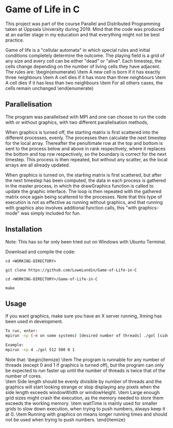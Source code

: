 # Game of Life in C

This project was part of the course Parallel and Distributed Programming taken at Uppsala University during 2019. Mind that the code was produced at an earlier stage in my education and that everything might not be best practice.

Game of life is a "cellular automata" in which special rules and initial conditions completely determine the outcome. The playing field is a grid of any size and every cell can be either "dead" or "alive". Each timestep, the cells change depending on the number of living cells they have adjacent. The rules are: 
\begin{enumerate}
    \item A new cell is born if it has exactly three neighbours
    \item A cell dies if it has more than three neighbours
    \item A cell dies if it has less than two neighbours
    \item For all others cases, the cells remain unchanged
\end{enumerate}

## Parallelisation

The program was parallelised with MPI and one can choose to run the code with or without graphics, with two different parallelisation methods,

When graphics is turned off, the starting matrix is first scattered into the different processes, evenly. The processes then calculate the next timestep for the local array. Thereafter the penultimate row at the top and bottom is sent to the process below and above in rank respectively, where it replaces the bottom and top row respectively, so the boundary is correct for the next timestep. This process is then repeated, but without any scatter, as the local arrays are all already updated. 

When graphics is turned on, the starting matrix is first scattered, but after the next timestep has been computed, the data in each process is gathered in the master process, in which the drawGraphics function is called to update the graphic interface. The loop is then repeated with the gathered matrix once again being scattered to the processes. Note that this type of execution is not as effective as running without graphics, and that running with graphics also involves additional function calls, this "with graphics-mode" was simply included for fun.

## Installation

Note: This has so far only been tried out on Windows with Ubuntu Terminal.

Download and compile the code:
```
cd <WORKING-DIRECTORY>
 
git clone https://github.com/LoweLundin/Game-of-Life-in-C

cd <WORKING-DIRECTORY>/Game-of-Life-in-C

make
```

## Usage

If you want graphics, make sure you have an X server running, Xming has been used in development.
```bash
To run, enter: 
mpirun -np (-n on some systems) [desired number of threads] ./gol [side length of grid] [number of timesteps] [waitTime (typically 0)] [boolean graphics on/off]

Example: 
mpirun -np 4 ./gol 512 500 0 1
```

Note that:
\begin{itemize}
\item The program is runnable for any number of threads (except 0 and 1 if graphics is turned off), but the program can only be expected to run faster up until the number of threads is twice that of the number of cores.  
\item Side length should be evenly divisible by number of threads and the graphics will start looking strange or stop displaying any pixels when the side length exceeds windowWidth or windowHeight.
\item Large enough grid sizes might crash the execution, as the memory needed to store them exceeds the working memory.
\item waitTime is mainly used for smaller grids to slow down execution, when trying to push numbers, always keep it at 0.
\item Running with graphics on means longer running times and should not be used when trying to push numbers.
\end{itemize}



